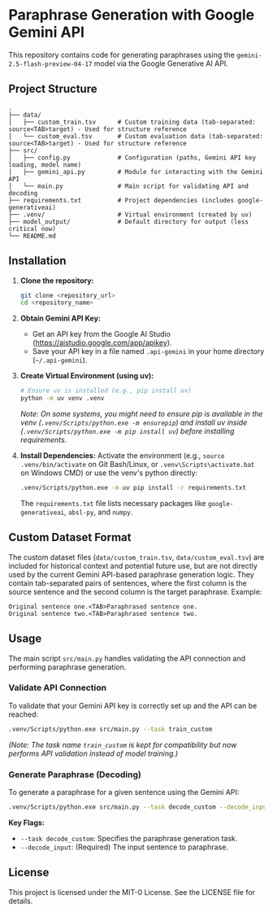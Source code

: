# Paraphrase Generation with Google Gemini API

This repository contains code for generating paraphrases using the `gemini-2.5-flash-preview-04-17` model via the Google Generative AI API.

## Project Structure

```
.
├── data/
│   ├── custom_train.tsv      # Custom training data (tab-separated: source<TAB>target) - Used for structure reference
│   └── custom_eval.tsv       # Custom evaluation data (tab-separated: source<TAB>target) - Used for structure reference
├── src/
│   ├── config.py             # Configuration (paths, Gemini API key loading, model name)
│   ├── gemini_api.py         # Module for interacting with the Gemini API
│   └── main.py               # Main script for validating API and decoding
├── requirements.txt          # Project dependencies (includes google-generativeai)
├── .venv/                    # Virtual environment (created by uv)
├── model_output/             # Default directory for output (less critical now)
└── README.md
```

## Installation

1.  **Clone the repository:**
    ```bash
    git clone <repository_url>
    cd <repository_name>
    ```

2.  **Obtain Gemini API Key:**
    *   Get an API key from the Google AI Studio (https://aistudio.google.com/app/apikey).
    *   Save your API key in a file named `.api-gemini` in your home directory (`~/.api-gemini`).

3.  **Create Virtual Environment (using uv):**
    ```bash
    # Ensure uv is installed (e.g., pip install uv)
    python -m uv venv .venv
    ```
    *Note: On some systems, you might need to ensure pip is available in the venv (`.venv/Scripts/python.exe -m ensurepip`) and install uv inside (`.venv/Scripts/python.exe -m pip install uv`) before installing requirements.*

4.  **Install Dependencies:**
    Activate the environment (e.g., `source .venv/bin/activate` on Git Bash/Linux, or `.venv\Scripts\activate.bat` on Windows CMD) or use the venv's python directly:
    ```bash
    .venv/Scripts/python.exe -m uv pip install -r requirements.txt
    ```
    The `requirements.txt` file lists necessary packages like `google-generativeai`, `absl-py`, and `numpy`.

## Custom Dataset Format

The custom dataset files (`data/custom_train.tsv`, `data/custom_eval.tsv`) are included for historical context and potential future use, but are not directly used by the current Gemini API-based paraphrase generation logic. They contain tab-separated pairs of sentences, where the first column is the source sentence and the second column is the target paraphrase. Example:

```tsv
Original sentence one.<TAB>Paraphrased sentence one.
Original sentence two.<TAB>Paraphrased sentence two.
```

## Usage

The main script `src/main.py` handles validating the API connection and performing paraphrase generation.

### Validate API Connection

To validate that your Gemini API key is correctly set up and the API can be reached:

```bash
.venv/Scripts/python.exe src/main.py --task train_custom
```
*(Note: The task name `train_custom` is kept for compatibility but now performs API validation instead of model training.)*

### Generate Paraphrase (Decoding)

To generate a paraphrase for a given sentence using the Gemini API:

```bash
.venv/Scripts/python.exe src/main.py --task decode_custom --decode_input "This is the sentence to paraphrase."
```

**Key Flags:**

*   `--task decode_custom`: Specifies the paraphrase generation task.
*   `--decode_input`: (Required) The input sentence to paraphrase.

## License

This project is licensed under the MIT-0 License. See the LICENSE file for details.
